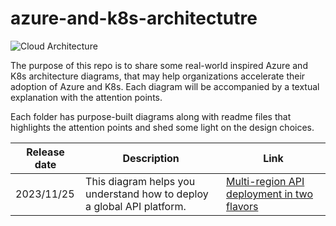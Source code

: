 # azure-and-k8s-architectutre
![Cloud Architecture](https://github.com/stephaneey/azure-and-k8s-architecture/blob/main/images/cloudarchidiagrams.png)

The purpose of this repo is to share some real-world inspired Azure and K8s architecture diagrams, that may help organizations accelerate their adoption of Azure and K8s. Each diagram will be accompanied by a textual explanation with the attention points.

Each folder has purpose-built diagrams along with readme files that highlights the attention points and shed some light on the design choices.

| Release date | Description |Link
| ----------- | ----------- | ----------- |
| 2023/11/25 | This diagram helps you understand how to deploy a global API platform. |[Multi-region API deployment in two flavors](https://github.com/stephaneey/azure-and-k8s-architecture/tree/main/api%20management/multi-region-setup) |
